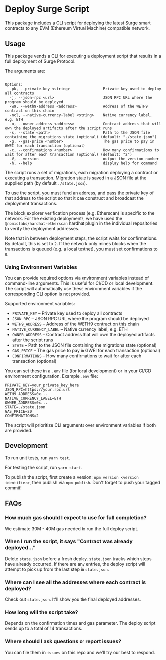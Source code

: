 # Deploy Surge Script

This package includes a CLI script for deploying the latest Surge smart contracts to any EVM (Ethereum Virtual Machine) compatible network.

## Usage

This package vends a CLI for executing a deployment script that results in a full deployment of Surge Protocol.

The arguments are:

```text

Options:
  -pk, --private-key <string>               Private key used to deploy all contracts
  -j, --json-rpc <url>                      JSON RPC URL where the program should be deployed
  -w9, --weth9-address <address>            Address of the WETH9 contract on this chain
  -ncl, --native-currency-label <string>    Native currency label, e.g. ETH
  -o, --owner-address <address>             Contract address that will own the deployed artifacts after the script runs
  -s, --state <path>                        Path to the JSON file containing the migrations state (optional) (default: "./state.json")
  -g, --gas-price <number>                  The gas price to pay in GWEI for each transaction (optional)
  -c, --confirmations <number>              How many confirmations to wait for after each transaction (optional) (default: "2")
  -V, --version                             output the version number
  -h, --help                                display help for command
```

The script runs a set of migrations, each migration deploying a contract or executing a transaction. Migration state is
saved in a JSON file at the supplied path (by default `./state.json`).

To use the script, you must fund an address, and pass the private key of that address to the script so that it can construct
and broadcast the deployment transactions.

The block explorer verification process (e.g. Etherscan) is specific to the network. For the existing deployments,
we have used the `@nomiclabs/hardhat-etherscan` hardhat plugin in the individual repositories to verify the deployment addresses.

Note that in between deployment steps, the script waits for confirmations. By default, this is set to `2`. If the network
only mines blocks when the transactions is queued (e.g. a local testnet), you must set confirmations to `0`.

### Using Environment Variables

You can provide required options via environment variables instead of command-line arguments. This is useful for CI/CD or local development. The script will automatically use these environment variables if the corresponding CLI option is not provided.

Supported environment variables:

- `PRIVATE_KEY` – Private key used to deploy all contracts
- `JSON_RPC` – JSON RPC URL where the program should be deployed
- `WETH9_ADDRESS` – Address of the WETH9 contract on this chain
- `NATIVE_CURRENCY_LABEL` – Native currency label, e.g. ETH
- `OWNER_ADDRESS` – Contract address that will own the deployed artifacts after the script runs
- `STATE` – Path to the JSON file containing the migrations state (optional)
- `GAS_PRICE` – The gas price to pay in GWEI for each transaction (optional)
- `CONFIRMATIONS` – How many confirmations to wait for after each transaction (optional)

You can set these in a `.env` file (for local development) or in your CI/CD environment configuration. Example `.env` file:

```env
PRIVATE_KEY=your_private_key_here
JSON_RPC=https://your.rpc.url
WETH9_ADDRESS=0x...
NATIVE_CURRENCY_LABEL=ETH
OWNER_ADDRESS=0x...
STATE=./state.json
GAS_PRICE=20
CONFIRMATIONS=2
```

The script will prioritize CLI arguments over environment variables if both are provided.

## Development

To run unit tests, run `yarn test`.

For testing the script, run `yarn start`.

To publish the script, first create a version: `npm version <version identifier>`, then publish via `npm publish`.
Don't forget to push your tagged commit!

## FAQs

### How much gas should I expect to use for full completion?

We estimate 30M - 40M gas needed to run the full deploy script.

### When I run the script, it says "Contract was already deployed..."

Delete `state.json` before a fresh deploy. `state.json` tracks which steps have already occurred. If there are any entries, the deploy script will attempt to pick up from the last step in `state.json`.

### Where can I see all the addresses where each contract is deployed?

Check out `state.json`. It'll show you the final deployed addresses.

### How long will the script take?

Depends on the confirmation times and gas parameter. The deploy script sends up to a total of 14 transactions.

### Where should I ask questions or report issues?

You can file them in `issues` on this repo and we'll try our best to respond.

